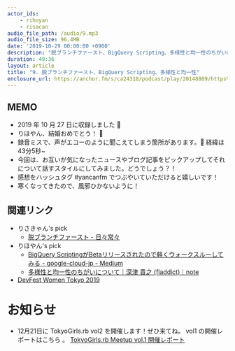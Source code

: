 ```yaml
---
actor_ids:
    - rihoyan
    - risacan
audio_file_path: /audio/9.mp3
audio_file_size: 96.4MB
date: '2019-10-29 00:00:00 +0900'
description: "脱ブランチファースト、BigQuery Scripting、多様性と均一性のちがいについて話しました。"
duration: 49:36
layout: article
title: "9. 脱ブランチファースト、BigQuery Scripting、多様性と均一性"
enclosure_url: https://anchor.fm/s/ca24318/podcast/play/20148809/https%3A%2F%2Fd3ctxlq1ktw2nl.cloudfront.net%2Fstaging%2F2020-8-25%2F111765181-44100-2-d25258f025d03cb3.mp3
---
```


## MEMO

- 2019 年 10 月 27 日に収録しました 📆
- りほやん、結婚おめでとう！ 💐
- 録音ミスで、声がエコーのように聞こえてしまう箇所があります。🙏 経緯は43分5秒~
- 今回は、お互いが気になったニュースやブログ記事をピックアップしてそれについて話すスタイルにしてみました。どうでしょう？！
- 感想をハッシュタグ #yancanfm でつぶやいていただけると嬉しいです！
- 寒くなってきたので、風邪ひかないように！

## 関連リンク
- りさきゃん's pick
  - [脱ブランチファースト \- 日々常々](https://irof.hateblo.jp/entry/2019/10/25/113652)
- りほやん's pick
  - [BigQuery ScriptingがBetaリリースされたので軽くウォークスルーしてみる \- google\-cloud\-jp \- Medium](https://medium.com/google-cloud-jp/bigquery-scripting%E3%81%8Cbeta%E3%83%AA%E3%83%AA%E3%83%BC%E3%82%B9%E3%81%95%E3%82%8C%E3%81%9F%E3%81%AE%E3%81%A7%E8%BB%BD%E3%81%8F%E3%82%A6%E3%82%A9%E3%83%BC%E3%82%AF%E3%82%B9%E3%83%AB%E3%83%BC%E3%81%97%E3%81%A6%E3%81%BF%E3%82%8B-1408bab2c026)
  - [多様性と均一性のちがいについて｜深津 貴之 \(fladdict\)｜note](https://note.mu/fladdict/n/n4c99c9002591)
- [DevFest Women Tokyo 2019](https://www.devfest-women.com/)

# お知らせ
- 12月21日に TokyoGirls.rb vol2 を開催します！ぜひ来てね。 vol1 の開催レポートはこちら 。 [TokyoGirls\.rb Meetup vol\.1 開催レポート](https://magazine.rubyist.net/articles/0060/0060-TokyoGirlsrb01Report.html)